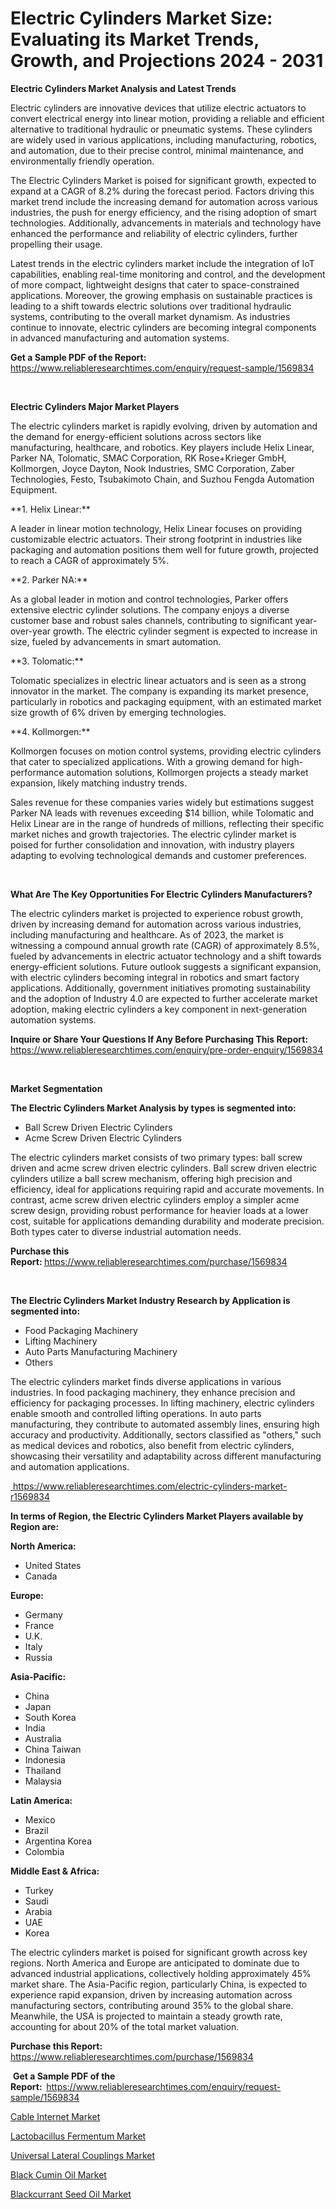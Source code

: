 <p><h1>Electric Cylinders Market Size: Evaluating its Market Trends, Growth, and Projections 2024 - 2031</h1></p><p><strong>Electric Cylinders Market Analysis and Latest Trends</strong></p>
<p><p>Electric cylinders are innovative devices that utilize electric actuators to convert electrical energy into linear motion, providing a reliable and efficient alternative to traditional hydraulic or pneumatic systems. These cylinders are widely used in various applications, including manufacturing, robotics, and automation, due to their precise control, minimal maintenance, and environmentally friendly operation.</p><p>The Electric Cylinders Market is poised for significant growth, expected to expand at a CAGR of 8.2% during the forecast period. Factors driving this market trend include the increasing demand for automation across various industries, the push for energy efficiency, and the rising adoption of smart technologies. Additionally, advancements in materials and technology have enhanced the performance and reliability of electric cylinders, further propelling their usage.</p><p>Latest trends in the electric cylinders market include the integration of IoT capabilities, enabling real-time monitoring and control, and the development of more compact, lightweight designs that cater to space-constrained applications. Moreover, the growing emphasis on sustainable practices is leading to a shift towards electric solutions over traditional hydraulic systems, contributing to the overall market dynamism. As industries continue to innovate, electric cylinders are becoming integral components in advanced manufacturing and automation systems.</p></p>
<p><strong>Get a Sample PDF of the Report:&nbsp;</strong> <a href="https://www.reliableresearchtimes.com/enquiry/request-sample/1569834?utm_campaign=1565&utm_medium=2&utm_source=Github&utm_content=ia&utm_term=19102024&utm_id=electric-cylinders">https://www.reliableresearchtimes.com/enquiry/request-sample/1569834</a></p>
<p>&nbsp;</p>
<p><strong>Electric Cylinders Major Market Players</strong></p>
<p><p>The electric cylinders market is rapidly evolving, driven by automation and the demand for energy-efficient solutions across sectors like manufacturing, healthcare, and robotics. Key players include Helix Linear, Parker NA, Tolomatic, SMAC Corporation, RK Rose+Krieger GmbH, Kollmorgen, Joyce Dayton, Nook Industries, SMC Corporation, Zaber Technologies, Festo, Tsubakimoto Chain, and Suzhou Fengda Automation Equipment.</p><p>**1. Helix Linear:**</p><p>A leader in linear motion technology, Helix Linear focuses on providing customizable electric actuators. Their strong footprint in industries like packaging and automation positions them well for future growth, projected to reach a CAGR of approximately 5%.</p><p>**2. Parker NA:**</p><p>As a global leader in motion and control technologies, Parker offers extensive electric cylinder solutions. The company enjoys a diverse customer base and robust sales channels, contributing to significant year-over-year growth. The electric cylinder segment is expected to increase in size, fueled by advancements in smart automation.</p><p>**3. Tolomatic:**</p><p>Tolomatic specializes in electric linear actuators and is seen as a strong innovator in the market. The company is expanding its market presence, particularly in robotics and packaging equipment, with an estimated market size growth of 6% driven by emerging technologies.</p><p>**4. Kollmorgen:**</p><p>Kollmorgen focuses on motion control systems, providing electric cylinders that cater to specialized applications. With a growing demand for high-performance automation solutions, Kollmorgen projects a steady market expansion, likely matching industry trends.</p><p>Sales revenue for these companies varies widely but estimations suggest Parker NA leads with revenues exceeding $14 billion, while Tolomatic and Helix Linear are in the range of hundreds of millions, reflecting their specific market niches and growth trajectories. The electric cylinder market is poised for further consolidation and innovation, with industry players adapting to evolving technological demands and customer preferences.</p></p>
<p>&nbsp;</p>
<p><strong>What Are The Key Opportunities For Electric Cylinders Manufacturers?</strong></p>
<p><p>The electric cylinders market is projected to experience robust growth, driven by increasing demand for automation across various industries, including manufacturing and healthcare. As of 2023, the market is witnessing a compound annual growth rate (CAGR) of approximately 8.5%, fueled by advancements in electric actuator technology and a shift towards energy-efficient solutions. Future outlook suggests a significant expansion, with electric cylinders becoming integral in robotics and smart factory applications. Additionally, government initiatives promoting sustainability and the adoption of Industry 4.0 are expected to further accelerate market adoption, making electric cylinders a key component in next-generation automation systems.</p></p>
<p><strong>Inquire or Share Your Questions If Any Before Purchasing This Report:</strong> <a href="https://www.reliableresearchtimes.com/enquiry/pre-order-enquiry/1569834?utm_campaign=1565&utm_medium=2&utm_source=Github&utm_content=ia&utm_term=19102024&utm_id=electric-cylinders">https://www.reliableresearchtimes.com/enquiry/pre-order-enquiry/1569834</a></p>
<p>&nbsp;</p>
<p><strong>Market Segmentation</strong></p>
<p><strong>The Electric Cylinders Market Analysis by types is segmented into:</strong></p>
<p><ul><li>Ball Screw Driven Electric Cylinders</li><li>Acme Screw Driven Electric Cylinders</li></ul></p>
<p><p>The electric cylinders market consists of two primary types: ball screw driven and acme screw driven electric cylinders. Ball screw driven electric cylinders utilize a ball screw mechanism, offering high precision and efficiency, ideal for applications requiring rapid and accurate movements. In contrast, acme screw driven electric cylinders employ a simpler acme screw design, providing robust performance for heavier loads at a lower cost, suitable for applications demanding durability and moderate precision. Both types cater to diverse industrial automation needs.</p></p>
<p><strong>Purchase this Report:&nbsp;</strong><a href="https://www.reliableresearchtimes.com/purchase/1569834?utm_campaign=1565&utm_medium=2&utm_source=Github&utm_content=ia&utm_term=19102024&utm_id=electric-cylinders">https://www.reliableresearchtimes.com/purchase/1569834</a></p>
<p>&nbsp;</p>
<p><strong>The Electric Cylinders Market Industry Research by Application is segmented into:</strong></p>
<p><ul><li>Food Packaging Machinery</li><li>Lifting Machinery</li><li>Auto Parts Manufacturing Machinery</li><li>Others</li></ul></p>
<p><p>The electric cylinders market finds diverse applications in various industries. In food packaging machinery, they enhance precision and efficiency for packaging processes. In lifting machinery, electric cylinders enable smooth and controlled lifting operations. In auto parts manufacturing, they contribute to automated assembly lines, ensuring high accuracy and productivity. Additionally, sectors classified as "others," such as medical devices and robotics, also benefit from electric cylinders, showcasing their versatility and adaptability across different manufacturing and automation applications.</p></p>
<p><a href="https://www.reliableresearchtimes.com/electric-cylinders-market-r1569834?utm_campaign=1565&utm_medium=2&utm_source=Github&utm_content=ia&utm_term=19102024&utm_id=electric-cylinders">&nbsp;https://www.reliableresearchtimes.com/electric-cylinders-market-r1569834</a></p>
<p><strong>In terms of Region, the Electric Cylinders Market Players available by Region are:</strong></p>
<p>
    <p> <strong> North America: </strong>
        <ul>
            <li>United States</li>
            <li>Canada</li>
        </ul>
        </p> 
    <p> <strong> Europe: </strong>
        <ul>
            <li>Germany</li>
            <li>France</li>
            <li>U.K.</li>
            <li>Italy</li>
            <li>Russia</li>
        </ul>
        </p> 
    <p> <strong> Asia-Pacific: </strong>
        <ul>
            <li>China</li>
            <li>Japan</li>
            <li>South Korea</li>
            <li>India</li>
            <li>Australia</li>
            <li>China Taiwan</li>
            <li>Indonesia</li>
            <li>Thailand</li>
            <li>Malaysia</li>
        </ul>
        </p> 
    <p> <strong> Latin America: </strong>
        <ul>
            <li>Mexico</li>
            <li>Brazil</li>
            <li>Argentina Korea</li>
            <li>Colombia</li>
        </ul>
        </p> 
    <p> <strong> Middle East & Africa: </strong>
        <ul>
            <li>Turkey</li>
            <li>Saudi</li>
            <li>Arabia</li>
            <li>UAE</li>
            <li>Korea</li>
        </ul>
    </p>
    </p>
<p><p>The electric cylinders market is poised for significant growth across key regions. North America and Europe are anticipated to dominate due to advanced industrial applications, collectively holding approximately 45% market share. The Asia-Pacific region, particularly China, is expected to experience rapid expansion, driven by increasing automation across manufacturing sectors, contributing around 35% to the global share. Meanwhile, the USA is projected to maintain a steady growth rate, accounting for about 20% of the total market valuation.</p></p>
<p><strong>Purchase this Report: </strong><a href="https://www.reliableresearchtimes.com/purchase/1569834?utm_campaign=1565&utm_medium=2&utm_source=Github&utm_content=ia&utm_term=19102024&utm_id=electric-cylinders">https://www.reliableresearchtimes.com/purchase/1569834</a></p>
<p>&nbsp;<strong>Get a Sample PDF of the Report:&nbsp;&nbsp;</strong><a href="https://www.reliableresearchtimes.com/enquiry/request-sample/1569834?utm_campaign=1565&utm_medium=2&utm_source=Github&utm_content=ia&utm_term=19102024&utm_id=electric-cylinders">https://www.reliableresearchtimes.com/enquiry/request-sample/1569834</a></p>
<p><strong></strong></p>
<p><p><a href="https://www.linkedin.com/pulse/insights-cable-internet-market-players-size-geographical-twycf?utm_campaign=1565&utm_medium=2&utm_source=Github&utm_content=ia&utm_term=19102024&utm_id=electric-cylinders">Cable Internet Market</a></p><p><a href="https://www.linkedin.com/pulse/exploring-lactobacillus-fermentum-market-dynamics-revenue-analysis-9fhve?utm_campaign=1565&utm_medium=2&utm_source=Github&utm_content=ia&utm_term=19102024&utm_id=electric-cylinders">Lactobacillus Fermentum Market</a></p><p><a href="https://github.com/mauripalmi/Market-Research-Report-List-5/blob/main/universal-lateral-couplings-market.md?utm_campaign=1565&utm_medium=2&utm_source=Github&utm_content=ia&utm_term=19102024&utm_id=electric-cylinders">Universal Lateral Couplings Market</a></p><p><a href="https://www.linkedin.com/pulse/global-black-cumin-oil-market-trends-innovations-forward-looking-qhmwe?utm_campaign=1565&utm_medium=2&utm_source=Github&utm_content=ia&utm_term=19102024&utm_id=electric-cylinders">Black Cumin Oil Market</a></p><p><a href="https://www.linkedin.com/pulse/market-forecasting-change-global-blackcurrant-seed-oil-340ie?utm_campaign=1565&utm_medium=2&utm_source=Github&utm_content=ia&utm_term=19102024&utm_id=electric-cylinders">Blackcurrant Seed Oil Market</a></p></p>